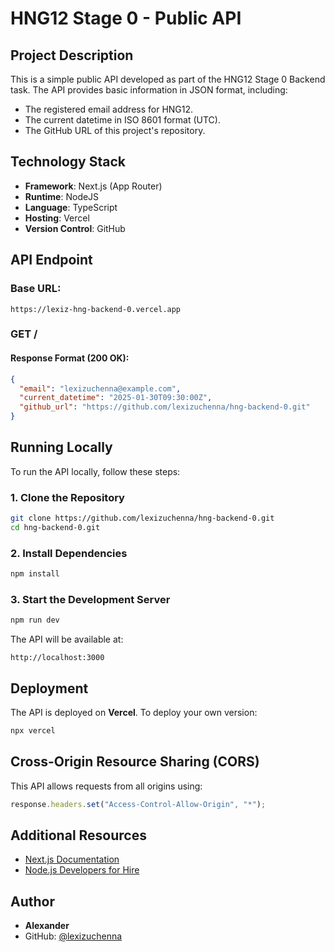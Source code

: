 # HNG12 Stage 0 - Public API

## Project Description

This is a simple public API developed as part of the HNG12 Stage 0 Backend task. The API provides basic information in JSON format, including:

- The registered email address for HNG12.
- The current datetime in ISO 8601 format (UTC).
- The GitHub URL of this project's repository.

## Technology Stack

- **Framework**: Next.js (App Router)
- **Runtime**: NodeJS
- **Language**: TypeScript
- **Hosting**: Vercel
- **Version Control**: GitHub

## API Endpoint

### **Base URL:**

```
https://lexiz-hng-backend-0.vercel.app
```

### **GET /**

#### Response Format (200 OK):

```json
{
  "email": "lexizuchenna@example.com",
  "current_datetime": "2025-01-30T09:30:00Z",
  "github_url": "https://github.com/lexizuchenna/hng-backend-0.git"
}
```

## Running Locally

To run the API locally, follow these steps:

### **1. Clone the Repository**

```sh
git clone https://github.com/lexizuchenna/hng-backend-0.git
cd hng-backend-0.git
```

### **2. Install Dependencies**

```sh
npm install
```

### **3. Start the Development Server**

```sh
npm run dev
```

The API will be available at:

```
http://localhost:3000
```

## Deployment

The API is deployed on **Vercel**. To deploy your own version:

```sh
npx vercel
```

## Cross-Origin Resource Sharing (CORS)

This API allows requests from all origins using:

```ts
response.headers.set("Access-Control-Allow-Origin", "*");
```

## Additional Resources

- [Next.js Documentation](https://nextjs.org/docs)
- [Node.js Developers for Hire](https://hng.tech/hire/nodejs-developers)

## Author

- **Alexander**
- GitHub: [@lexizuchenna](https://github.com/lexizuchenna)

